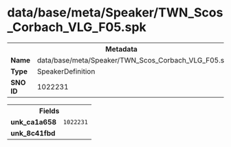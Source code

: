 <h1>data/base/meta/Speaker/TWN_Scos_Corbach_VLG_F05.spk</h1><table><tr><th colspan="100%">Metadata</th></tr><tr><td><b>Name</b></td><td>data/base/meta/Speaker/TWN_Scos_Corbach_VLG_F05.spk</td></tr><tr><td><b>Type</b></td><td>SpeakerDefinition</td></tr><tr><td><b>SNO ID</b></td><td>1022231</td></tr></table>

<table><tr><th colspan="100%">Fields</th></tr><tr><td><b>unk_ca1a658</b></td><td><code>1022231</code></td></tr><tr><td><b>unk_8c41fbd</b></td><td></td></tr></table>

